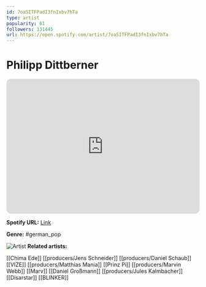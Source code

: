 ```yaml
---
id: 7oaSITFPadI3fnIxbv7hTa
type: artist
popularity: 61
followers: 131445
url: https://open.spotify.com/artist/7oaSITFPadI3fnIxbv7hTa
---
```

# Philipp Dittberner

<iframe style="border-radius:12px" src="https://open.spotify.com/embed/artist/7oaSITFPadI3fnIxbv7hTa" width="100%" height="352" frameBorder="0" allowfullscreen="" allow="autoplay; clipboard-write; encrypted-media; fullscreen; picture-in-picture" loading="lazy"></iframe>

**Spotify URL:** [Link](https://open.spotify.com/artist/7oaSITFPadI3fnIxbv7hTa)

**Genre:**  #german_pop

![Artist](https://i.scdn.co/image/ab6761610000e5eb9acc8c21b8ee8c692c8e9e60)
**Related artists:**

[[Chima Ede]]
[[producers/Jens Schneider]]
[[producers/Daniel Schaub]]
[[VIZE]]
[[producers/Matthias Mania]]
[[Prinz Pi]]
[[producers/Marvin Webb]]
[[Marv]]
[[Daniel Großmann]]
[[producers/Jules Kalmbacher]]
[[Disarstar]]
[[BLINKER]]
